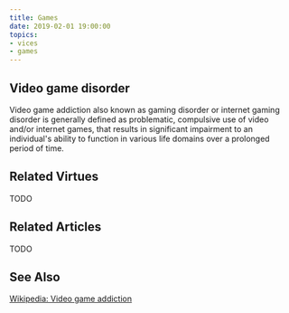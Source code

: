 ```yaml
---
title: Games
date: 2019-02-01 19:00:00
topics: 
- vices
- games
---
```


## Video game disorder
Video game addiction also known as gaming disorder or internet gaming disorder
is generally defined as problematic, compulsive use of video and/or internet
games, that results in significant impairment to an individual's ability to
function in various life domains over a prolonged period of time.


## Related Virtues
TODO

## Related Articles
TODO

## See Also
[Wikipedia: Video game addiction](https://en.wikipedia.org/wiki/Video_game_addiction)
